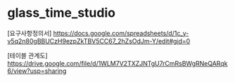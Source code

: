 # glass_time_studio

[요구사항정의서]
https://docs.google.com/spreadsheets/d/1c_y-v5q2n80gBBUCzH9ezpZkTBV5CC67_2hZsOdJm-Y/edit#gid=0


[테이블 관계도]
https://drive.google.com/file/d/1WLM7V2TXZJNTgU7rCmRsBWgRNeQARqk6/view?usp=sharing
